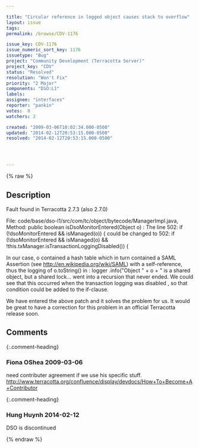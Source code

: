 ```yaml
---

title: "Circular reference in logged object causes stack to overflow"
layout: issue
tags: 
permalink: /browse/CDV-1176

issue_key: CDV-1176
issue_numeric_sort_key: 1176
issuetype: "Bug"
project: "Community Development (Terracotta Server)"
project_key: "CDV"
status: "Resolved"
resolution: "Won't Fix"
priority: "2 Major"
components: "DSO:L1"
labels: 
assignee: "interfaces"
reporter: "pankin"
votes:  0
watchers: 2

created: "2009-03-06T10:02:34.000-0500"
updated: "2014-02-12T20:53:15.000-0500"
resolved: "2014-02-12T20:53:15.000-0500"




---
```


{% raw %}

## Description

<div markdown="1" class="description">

Fault found in Terracotta 2.7.3 (also 2.7.0)

File:                     code/base/dso-l1/src/com/tc/object/bytecode/ManagerImpl.java,
Method:              public boolean isDsoMonitorEntered(Object o) :
The line 
502:    if (!dsoMonitorEntered && isManaged(o)) \{
could be changed to
502:    if (!dsoMonitorEntered && isManaged(o) && !this.txManager.isTransactionLoggingDisabled()) \{

In our case, o contained a hash table which in turn contained a SAML Assertion (see http://en.wikipedia.org/wiki/SAML)
with a self-reference, thus the logging of o.toString() in :
       logger
          .info("Object "
                + o
                + " is a shared object, but a shared lock...
went into a recursion that never ended.
We could see that this occurred when the transaction logging was disabled , so that condition could be added to
the if-clause.

We have entered the above patch and it solves the problem for us.
It would be great to have a correction for this problem in an official Terracotta release soon.


</div>

## Comments


{:.comment-heading}
### **Fiona OShea** <span class="date">2009-03-06</span>

<div markdown="1" class="comment">

need contributer agreement if we use his specific stuff.
http://www.terracotta.org/confluence/display/devdocs/How+To+Become+A+Contributor


</div>


{:.comment-heading}
### **Hung Huynh** <span class="date">2014-02-12</span>

<div markdown="1" class="comment">

DSO is discontinued

</div>



{% endraw %}
